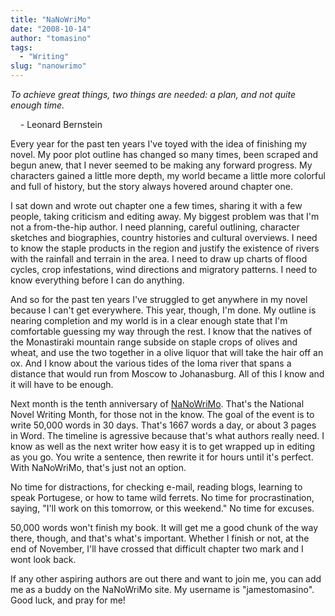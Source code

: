 ```yaml
---
title: "NaNoWriMo"
date: "2008-10-14"
author: "tomasino"
tags:
  - "Writing"
slug: "nanowrimo"
---
```


<span style="font-style: italic;">To achieve great things, two things
are needed: a plan, and not quite enough time.</span>

    - Leonard Bernstein

Every year for the past ten years I've toyed with the idea of finishing
my novel. My poor plot outline has changed so many times, been scraped
and begun anew, that I never seemed to be making any forward progress.
My characters gained a little more depth, my world became a little more
colorful and full of history, but the story always hovered around
chapter one.

I sat down and wrote out chapter one a few times, sharing it with a few
people, taking criticism and editing away. My biggest problem was that
I'm not a from-the-hip author. I need planning, careful outlining,
character sketches and biographies, country histories and cultural
overviews. I need to know the staple products in the region and justify
the existence of rivers with the rainfall and terrain in the area. I
need to draw up charts of flood cycles, crop infestations, wind
directions and migratory patterns. I need to know everything before I
can do anything.

And so for the past ten years I've struggled to get anywhere in my novel
because I can't get everywhere. This year, though, I'm done. My outline
is nearing completion and my world is in a clear enough state that I'm
comfortable guessing my way through the rest. I know that the natives of
the Monastiraki mountain range subside on staple crops of olives and
wheat, and use the two together in a olive liquor that will take the
hair off an ox. And I know about the various tides of the Ioma river
that spans a distance that would run from Moscow to Johanasburg. All of
this I know and it will have to be enough.

Next month is the tenth anniversary of [NaNoWriMo][]. That's the
National Novel Writing Month, for those not in the know. The goal of the
event is to write 50,000 words in 30 days. That's 1667 words a day, or
about 3 pages in Word. The timeline is agressive because that's what
authors really need. I know as well as the next writer how easy it is to
get wrapped up in editing as you go. You write a sentence, then rewrite
it for hours until it's perfect. With NaNoWriMo, that's just not an
option.

No time for distractions, for checking e-mail, reading blogs, learning
to speak Portugese, or how to tame wild ferrets. No time for
procrastination, saying, "I'll work on this tomorrow, or this weekend."
No time for excuses.

50,000 words won't finish my book. It will get me a good chunk of the
way there, though, and that's what's important. Whether I finish or not,
at the end of November, I'll have crossed that difficult chapter two
mark and I wont look back.

If any other aspiring authors are out there and want to join me, you can
add me as a buddy on the NaNoWriMo site. My username is "jamestomasino".
Good luck, and pray for me!

  [NaNoWriMo]: //www.nanowrimo.org
